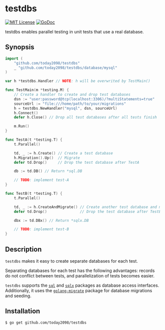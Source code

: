 # testdbs

[![MIT License](http://img.shields.io/badge/license-MIT-blue.svg?style=flat-square)][license]
[![GoDoc](https://godoc.org/github.com/Songmu/flextime?status.svg)][godoc]

[license]: https://github.com/today2098/testdbs/blob/main/LICENSE
[godoc]: https://godoc.org/github.com/today2098/testdbs

testdbs enables parallel testing in unit tests that use a real database.


## Synopsis

```go
import (
    "github.com/today2098/testdbs"
    _ "github.com/today2098/testdbs/database/mysql"
)

var h *testdbs.Handler // NOTE: h will be overwrited by TestMain()

func TestMain(m *testing.M) {
    // Create a handler to create and drop test databases
    dsn := "user:password@tcp(localhost:3306)/?multiStatements=true"
    sourceUrl := "file:///home/path/to/your/migrations"
    h = testdbs.NewHandler("mysql", dsn, sourceUrl)
    h.Connect()
    defer h.Close() // Drop all test databases after all tests finish

    m.Run()
}

func TestA(t *testing.T) {
    t.Parallel()

    td, _ := h.Create() // Create a test database
    h.Migration().Up()  // Migrate
    defer td.Drop()     // Drop the test database after TestA

    db := td.DB() // Return *sql.DB

    // TODO: implement test-A
}

func TestB(t *testing.T) {
    t.Parallel()

    td, _ := h.CreateAndMigrate() // Create another test database and migrate
    defer td.Drop()               // Drop the test database after TestB

    dbx := td.DBx() // Return *sqlx.DB

    // TODO: implement test-B
}
```


## Description

`testdbs` makes it easy to create separate databases for each test.

Separating databases for each test has the following advantages: records do not conflict between tests, and parallelization of tests becomes easier.

`testdbs` supports the [`sql`](https://pkg.go.dev/database/sql) and [`sqlx`](https://pkg.go.dev/github.com/jmoiron/sqlx) packages as database access interfaces. 
Additionally, it uses the [`golang-migrate`](https://pkg.go.dev/github.com/golang-migrate/migrate/v4) package for database migrations and seeding.


## Installation

```console
$ go get github.com/today2098/testdbs
```
